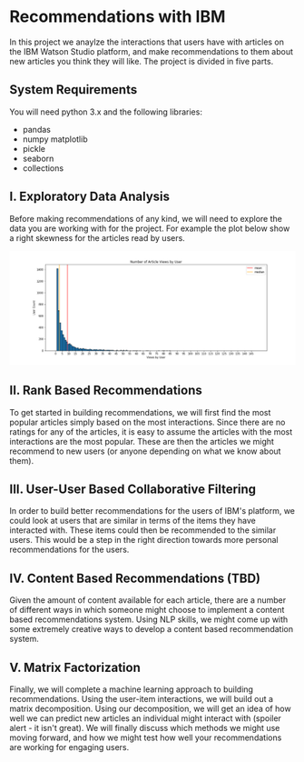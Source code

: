 # Recommendations with IBM

In this project we anaylze the interactions that users have with articles on the IBM Watson Studio platform, and make recommendations to them about new articles you think they will like. The project is divided in five parts.

## System Requirements

You will need python 3.x and the following libraries:
- pandas
- numpy
matplotlib
- pickle
- seaborn
- collections


## I. Exploratory Data Analysis

Before making recommendations of any kind, we will need to explore the data you are working with for the project. 
For example the plot below show a right skewness for the articles read by users. 

![hist_of_interactions](https://github.com/NadimKawwa/ibm_recommendation/blob/master/plots/user_article_hist.png)

## II. Rank Based Recommendations

To get started in building recommendations, we will first find the most popular articles simply based on the most interactions. Since there are no ratings for any of the articles, it is easy to assume the articles with the most interactions are the most popular. These are then the articles we might recommend to new users (or anyone depending on what we know about them).

## III. User-User Based Collaborative Filtering

In order to build better recommendations for the users of IBM's platform, we could look at users that are similar in terms of the items they have interacted with. These items could then be recommended to the similar users. This would be a step in the right direction towards more personal recommendations for the users.

## IV. Content Based Recommendations (TBD)

Given the amount of content available for each article, there are a number of different ways in which someone might choose to implement a content based recommendations system. Using  NLP skills, we might come up with some extremely creative ways to develop a content based recommendation system. 
## V. Matrix Factorization

Finally, we will complete a machine learning approach to building recommendations. Using the user-item interactions, we will build out a matrix decomposition. Using our decomposition, we will get an idea of how well we can predict new articles an individual might interact with (spoiler alert - it isn't great). We will finally discuss which methods we might use moving forward, and how we might test how well your recommendations are working for engaging users.
